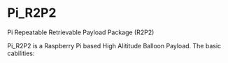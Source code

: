 # Pi_R2P2
Pi Repeatable Retrievable Payload Package (R2P2)  

Pi_R2P2 is a Raspberry Pi based High Alititude Balloon Payload. 
The basic cabilities:

